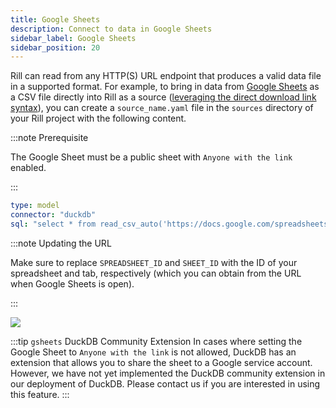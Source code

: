 ```yaml
---
title: Google Sheets
description: Connect to data in Google Sheets
sidebar_label: Google Sheets
sidebar_position: 20
---
```


Rill can read from any HTTP(S) URL endpoint that produces a valid data file in a supported format. For example, to bring in data from [Google Sheets](https://www.google.com/sheets/about/) as a CSV file directly into Rill as a source ([leveraging the direct download link syntax](https://www.highviewapps.com/blog/how-to-create-a-csv-or-excel-direct-download-link-in-google-sheets/)), you can create a `source_name.yaml` file in the `sources` directory of your Rill project with the following content. 

:::note Prerequisite 

The Google Sheet must be a public sheet with `Anyone with the link` enabled.

:::

```yaml
type: model
connector: "duckdb"
sql: "select * from read_csv_auto('https://docs.google.com/spreadsheets/d/<SPREADSHEET_ID>/export?format=csv&gid=<SHEET_ID>', normalize_names=True)"
```

:::note Updating the URL

Make sure to replace `SPREADSHEET_ID` and `SHEET_ID` with the ID of your spreadsheet and tab, respectively (which you can obtain from the URL when Google Sheets is open).

:::

<img src='/img/connect/connectors/googlesheets/googlesheets.png' class='rounded-gif' />
<br />

:::tip `gsheets` DuckDB Community Extension
In cases where setting the Google Sheet to `Anyone with the link` is not allowed, DuckDB has an extension that allows you to share the sheet to a Google service account. However, we have not yet implemented the DuckDB community extension in our deployment of DuckDB. Please contact us if you are interested in using this feature.
:::
